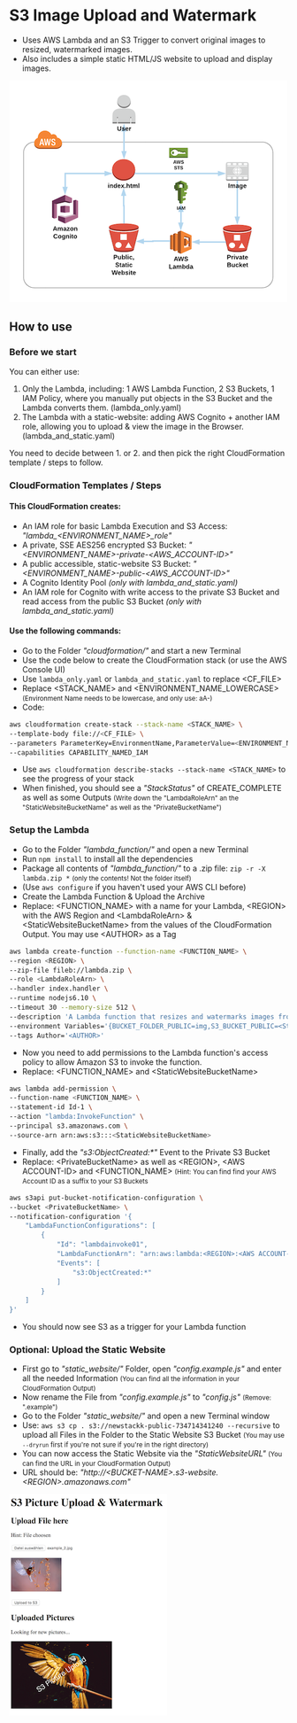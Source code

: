 # S3 Image Upload and Watermark

- Uses AWS Lambda and an S3 Trigger to convert original images to resized, watermarked images.
- Also includes a simple static HTML/JS website to upload and display images.

![Architecture](_img/s3-image-upload-and-watermark.png)

## How to use

### Before we start

You can either use:

1. Only the Lambda, including: 1 AWS Lambda Function, 2 S3 Buckets, 1 IAM Policy, where you manually put objects in the S3 Bucket and the Lambda converts them. (lambda_only.yaml)
2. The Lambda with a static-website: adding AWS Cognito + another IAM role, allowing you to upload & view the image in the Browser. (lambda_and_static.yaml)

You need to decide between 1. or 2. and then pick the right CloudFormation template / steps to follow.

### CloudFormation Templates / Steps

#### This CloudFormation creates:

- An IAM role for basic Lambda Execution and S3 Access: *"lambda_<ENVIRONMENT_NAME>_role"*
- A private, SSE AES256 encrypted S3 Bucket: *"<ENVIRONMENT_NAME>-private-<AWS_ACCOUNT-ID>"*
- A public accessible, static-website S3 Bucket: *"<ENVIRONMENT_NAME>-public-<AWS_ACCOUNT-ID>"*
- A Cognito Identity Pool *(only with lambda_and_static.yaml)*
- An IAM role for Cognito with write access to the private S3 Bucket and read access from the public S3 Bucket *(only with lambda_and_static.yaml)*

#### Use the following commands:

- Go to the Folder *"cloudformation/"* and start a new Terminal
- Use the code below to create the CloudFormation stack (or use the AWS Console UI)
- Use `lambda_only.yaml` or `lambda_and_static.yaml` to replace <CF_FILE>
- Replace \<STACK_NAME> and \<ENVIRONMENT_NAME_LOWERCASE> <small>(Environment Name needs to be lowercase, and only use: aA-)</small>
- Code:

``` bash
aws cloudformation create-stack --stack-name <STACK_NAME> \
--template-body file://<CF_FILE> \
--parameters ParameterKey=EnvironmentName,ParameterValue=<ENVIRONMENT_NAME_LOWERCASE> \
--capabilities CAPABILITY_NAMED_IAM
```

- Use `aws cloudformation describe-stacks --stack-name <STACK_NAME>` to see the progress of your stack
- When finished, you should see a *"StackStatus"* of CREATE_COMPLETE as well as some Outputs <small>(Write down the "LambdaRoleArn" an the "StaticWebsiteBucketName" as well as the "PrivateBucketName")</small>

### Setup the Lambda

- Go to the Folder *"lambda_function/"* and open a new Terminal
- Run `npm install` to install all the dependencies
- Package all contents of *"lambda_function/"* to a .zip file: `zip -r -X lambda.zip *` <small>(only the contents! Not the folder itself)</small>
- (Use `aws configure` if you haven't used your AWS CLI before)
- Create the Lambda Function & Upload the Archive
- Replace: \<FUNCTION_NAME> with a name for your Lambda, \<REGION> with the AWS Region and \<LambdaRoleArn> & \<StaticWebsiteBucketName> from the values of the CloudFormation Output. You may use \<AUTHOR> as a Tag

``` bash
aws lambda create-function --function-name <FUNCTION_NAME> \
--region <REGION> \
--zip-file fileb://lambda.zip \
--role <LambdaRoleArn> \
--handler index.handler \
--runtime nodejs6.10 \
--timeout 30 --memory-size 512 \
--description 'A Lambda function that resizes and watermarks images from an S3 folder' \
--environment Variables='{BUCKET_FOLDER_PUBLIC=img,S3_BUCKET_PUBLIC=<StaticWebsiteBucketName>}' \
--tags Author='<AUTHOR>'
```

- Now you need to add permissions to the Lambda function's access policy to allow Amazon S3 to invoke the function.
- Replace: \<FUNCTION_NAME> and \<StaticWebsiteBucketName>

``` bash
aws lambda add-permission \
--function-name <FUNCTION_NAME> \
--statement-id Id-1 \
--action "lambda:InvokeFunction" \
--principal s3.amazonaws.com \
--source-arn arn:aws:s3:::<StaticWebsiteBucketName>
```

- Finally, add the *"s3:ObjectCreated:\*"* Event to the Private S3 Bucket
- Replace: \<PrivateBucketName> as well as \<REGION>, \<AWS ACCOUNT-ID> and \<FUNCTION_NAME> <small>(Hint: You can find find your AWS Account ID as a suffix to your S3 Buckets</small>

``` bash
aws s3api put-bucket-notification-configuration \
--bucket <PrivateBucketName> \
--notification-configuration '{
    "LambdaFunctionConfigurations": [
        {
            "Id": "lambdainvoke01",
            "LambdaFunctionArn": "arn:aws:lambda:<REGION>:<AWS ACCOUNT-ID>:function:<FUNCTION_NAME>",
            "Events": [
                "s3:ObjectCreated:*"
            ]
        }
    ]
}'
```

- You should now see S3 as a trigger for your Lambda function

### Optional: Upload the Static Website

- First go to *"static_website/"* Folder, open *"config.example.js"* and enter all the needed Information <small>(You can find all the information in your CloudFormation Output)</small>
- Now rename the File from *"config.example.js"* to *"config.js"* <small>(Remove: ".example")</small>
- Go to the Folder *"static_website/"* and open a new Terminal window
- Use: `aws s3 cp . s3://newstackk-public-734714341240 --recursive` to upload all Files in the Folder to the Static Website S3 Bucket <small>(You may use `--dryrun` first if you're not sure if you're in the right directory)</small>
- You can now access the Static Website via the *"StaticWebsiteURL"* <small>(You can find the URL in your CloudFormation Output)</small>
- URL should be: *"http://\<BUCKET-NAME>.s3-website.\<REGION>.amazonaws.com"*

![Static Website Screenshot](_img/static_website_screenshot.png)